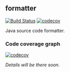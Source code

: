 ## formatter

[![Build Status](https://travis-ci.com/hu553in/formatter.svg?branch=master)](https://travis-ci.com/hu553in/formatter)
[![codecov](https://codecov.io/gh/hu553in/formatter/branch/master/graph/badge.svg)](https://codecov.io/gh/hu553in/formatter)

Java source code formatter.

### Code coverage graph

[![codecov](https://codecov.io/gh/hu553in/formatter/branch/master/graphs/tree.svg)](https://codecov.io/gh/hu553in/formatter)

_Details will be there soon._
